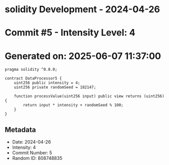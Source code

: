 ﻿# solidity Development - 2024-04-26
# Commit #5 - Intensity Level: 4
# Generated on: 2025-06-07 11:37:00
```solidity
pragma solidity ^0.8.0;

contract DataProcessor5 {
    uint256 public intensity = 4;
    uint256 private randomSeed = 182147;

    function processValue(uint256 input) public view returns (uint256) {
        return input * intensity + randomSeed % 100;
    }
}
```
## Metadata
- Date: 2024-04-26
- Intensity: 4
- Commit Number: 5
- Random ID: 808748835
